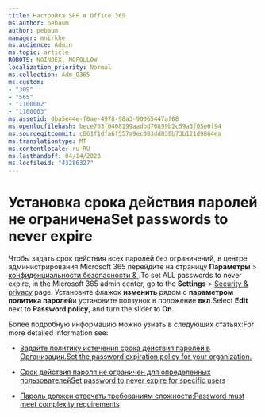 ```yaml
---
title: Настройка SPF в Office 365
ms.author: pebaum
author: pebaum
manager: mnirkhe
ms.audience: Admin
ms.topic: article
ROBOTS: NOINDEX, NOFOLLOW
localization_priority: Normal
ms.collection: Adm_O365
ms.custom:
- "309"
- "565"
- "1100002"
- "1100003"
ms.assetid: 0ba5e44e-f0ae-4978-98a3-90065447af08
ms.openlocfilehash: bece763f0408199aadbd76899b2c59a3f05e0f94
ms.sourcegitcommit: c061f1dfa6f557a9ec083dd030b73b121d9864ea
ms.translationtype: MT
ms.contentlocale: ru-RU
ms.lasthandoff: 04/14/2020
ms.locfileid: "43286327"
---
```

# <a name="set-passwords-to-never-expire"></a><span data-ttu-id="372c1-102">Установка срока действия паролей не ограничена</span><span class="sxs-lookup"><span data-stu-id="372c1-102">Set passwords to never expire</span></span>

<span data-ttu-id="372c1-103">Чтобы задать срок действия всех паролей без ограничений, в центре администрирования Microsoft 365 перейдите на страницу **Параметры** > [конфиденциальности безопасности &amp; ](https://portal.office.com/adminportal/home#/settings/security) .</span><span class="sxs-lookup"><span data-stu-id="372c1-103">To set ALL passwords to never expire, in the Microsoft 365 admin center, go to the **Settings** > [Security &amp; privacy](https://portal.office.com/adminportal/home#/settings/security) page.</span></span> <span data-ttu-id="372c1-104">Установите флажок **изменить** рядом с **параметром политика паролей**и установите ползунок в положение **вкл**.</span><span class="sxs-lookup"><span data-stu-id="372c1-104">Select **Edit** next to **Password policy**, and turn the slider to **On**.</span></span>
  
<span data-ttu-id="372c1-105">Более подробную информацию можно узнать в следующих статьях:</span><span class="sxs-lookup"><span data-stu-id="372c1-105">For more detailed information see:</span></span> 

- [<span data-ttu-id="372c1-106">Задайте политику истечения срока действия паролей в Организации.</span><span class="sxs-lookup"><span data-stu-id="372c1-106">Set the password expiration policy for your organization.</span></span>](https://docs.microsoft.com/office365/admin/manage/set-password-expiration-policy)
  
- [<span data-ttu-id="372c1-107">Срок действия пароля не ограничен для определенных пользователей</span><span class="sxs-lookup"><span data-stu-id="372c1-107">Set password to never expire for specific users</span></span>](https://docs.microsoft.com/office365/admin/add-users/set-password-to-never-expire)

- <span data-ttu-id="372c1-108">[Пароль должен отвечать требованиям сложности](https://docs.microsoft.com/windows/security/threat-protection/security-policy-settings/password-must-meet-complexity-requirements);</span><span class="sxs-lookup"><span data-stu-id="372c1-108">[Password must meet complexity requirements](https://docs.microsoft.com/windows/security/threat-protection/security-policy-settings/password-must-meet-complexity-requirements)</span></span>
  